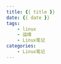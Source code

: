 ```yaml
---
title: {{ title }}
date: {{ date }}
tags:
    - linux
    - 运维
    - Linux笔记
categories:
    - Linux笔记
---
```



